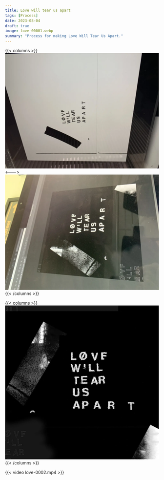 ```yaml
---
title: Love will tear us apart
tags: [Process]
date: 2023-08-04
draft: true
image: love-00001.webp
summary: "Process for making Love Will Tear Us Apart."
---
```

{{< columns >}}
![](love-00003.webp)
<--->
![](love-00004.webp)
{{< /columns >}}

{{< columns >}}
![](love-00005.webp)
{{< /columns >}}

{{< video love-0002.mp4 >}}